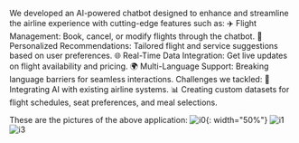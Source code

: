 We developed an AI-powered chatbot designed to enhance and streamline the airline experience with cutting-edge features such as:
✈️ Flight Management: Book, cancel, or modify flights through the chatbot.
🎯 Personalized Recommendations: Tailored flight and service suggestions based on user preferences.
🌐 Real-Time Data Integration: Get live updates on flight availability and pricing.
🌍 Multi-Language Support: Breaking language barriers for seamless interactions.
Challenges we tackled:
🔧 Integrating AI with existing airline systems.
📊 Creating custom datasets for flight schedules, seat preferences, and meal selections.

These are the pictures of the above application:
![i0](https://github.com/user-attachments/assets/4dcabf15-9abd-4166-801c-a872773d772d){: width="50%"}
![i1](https://github.com/user-attachments/assets/24d3c3c8-97f8-44c4-81cc-058a2bf8422d)
![i3](https://github.com/user-attachments/assets/5e523db4-95b7-4c71-ac5b-7f648ee74e21)
